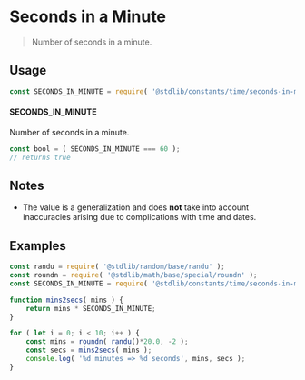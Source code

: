<!--

@license Apache-2.0

Copyright (c) 2018 The Stdlib Authors.

Licensed under the Apache License, Version 2.0 (the "License");
you may not use this file except in compliance with the License.
You may obtain a copy of the License at

   http://www.apache.org/licenses/LICENSE-2.0

Unless required by applicable law or agreed to in writing, software
distributed under the License is distributed on an "AS IS" BASIS,
WITHOUT WARRANTIES OR CONDITIONS OF ANY KIND, either express or implied.
See the License for the specific language governing permissions and
limitations under the License.

-->

# Seconds in a Minute

> Number of seconds in a minute.

<section class="usage">

## Usage

```javascript
const SECONDS_IN_MINUTE = require( '@stdlib/constants/time/seconds-in-minute' );
```

#### SECONDS_IN_MINUTE

Number of seconds in a minute.

```javascript
const bool = ( SECONDS_IN_MINUTE === 60 );
// returns true
```

</section>

<!-- /.usage -->

<section class="notes">

## Notes

-   The value is a generalization and does **not** take into account inaccuracies arising due to complications with time and dates. 

</section>

<!-- /.notes -->

<section class="examples">

## Examples

<!-- eslint no-undef: "error" -->

```javascript
const randu = require( '@stdlib/random/base/randu' );
const roundn = require( '@stdlib/math/base/special/roundn' );
const SECONDS_IN_MINUTE = require( '@stdlib/constants/time/seconds-in-minute' );

function mins2secs( mins ) {
    return mins * SECONDS_IN_MINUTE;
}

for ( let i = 0; i < 10; i++ ) {
    const mins = roundn( randu()*20.0, -2 );
    const secs = mins2secs( mins );
    console.log( '%d minutes => %d seconds', mins, secs );
}
```

</section>

<!-- /.examples -->

<!-- Section for related `stdlib` packages. Do not manually edit this section, as it is automatically populated. -->

<section class="related">

</section>

<!-- /.related -->

<!-- Section for all links. Make sure to keep an empty line after the `section` element and another before the `/section` close. -->

<section class="links">

</section>

<!-- /.links -->
